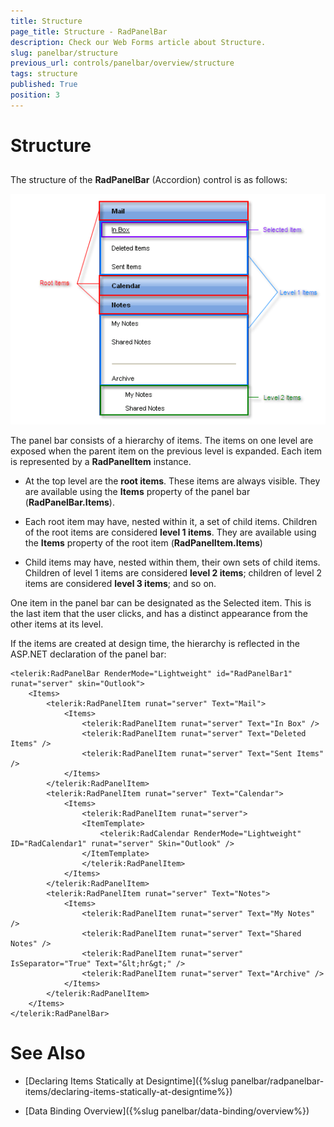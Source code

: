 ```yaml
---
title: Structure
page_title: Structure - RadPanelBar
description: Check our Web Forms article about Structure.
slug: panelbar/structure
previous_url: controls/panelbar/overview/structure
tags: structure
published: True
position: 3
---
```


# Structure



## 

The structure of the **RadPanelBar** (Accordion) control is as follows:

![PanelBar Structure](images/panelbar_structure.png)

The panel bar consists of a hierarchy of items. The items on one level are exposed when the parent item on the previous level is expanded. Each item is represented by a **RadPanelItem** instance.

* At the top level are the **root items**. These items are always visible. They are available using the **Items** property of the panel bar (**RadPanelBar.Items**).

* Each root item may have, nested within it, a set of child items. Children of the root items are considered **level 1 items**. They are available using the **Items** property of the root item (**RadPanelItem.Items**)

* Child items may have, nested within them, their own sets of child items. Children of level 1 items are considered **level 2 items**; children of level 2 items are considered **level 3 items**; and so on.

One item in the panel bar can be designated as the Selected item. This is the last item that the user clicks, and has a distinct appearance from the other items at its level.

If the items are created at design time, the hierarchy is reflected in the ASP.NET declaration of the panel bar:

````ASPNET
<telerik:RadPanelBar RenderMode="Lightweight" id="RadPanelBar1" runat="server" skin="Outlook">  
	<Items>    
		<telerik:RadPanelItem runat="server" Text="Mail">      
			<Items>       
				<telerik:RadPanelItem runat="server" Text="In Box" />        
				<telerik:RadPanelItem runat="server" Text="Deleted Items" />        
				<telerik:RadPanelItem runat="server" Text="Sent Items" />      
			</Items>   
		</telerik:RadPanelItem>   
		<telerik:RadPanelItem runat="server" Text="Calendar">      
			<Items>        
				<telerik:RadPanelItem runat="server">          
				<ItemTemplate>            
					<telerik:RadCalendar RenderMode="Lightweight" ID="RadCalendar1" runat="server" Skin="Outlook" />          
				</ItemTemplate>        
				</telerik:RadPanelItem>      
			</Items>   
		</telerik:RadPanelItem>  
		<telerik:RadPanelItem runat="server" Text="Notes">      
			<Items>         
				<telerik:RadPanelItem runat="server" Text="My Notes" />         
				<telerik:RadPanelItem runat="server" Text="Shared Notes" />         
				<telerik:RadPanelItem runat="server" IsSeparator="True" Text="&lt;hr&gt;" />         
				<telerik:RadPanelItem runat="server" Text="Archive" />           
			</Items>                    
		</telerik:RadPanelItem>       
	</Items>
</telerik:RadPanelBar>
````



# See Also

 * [Declaring Items Statically at Designtime]({%slug panelbar/radpanelbar-items/declaring-items-statically-at-designtime%})

 * [Data Binding Overview]({%slug panelbar/data-binding/overview%})
